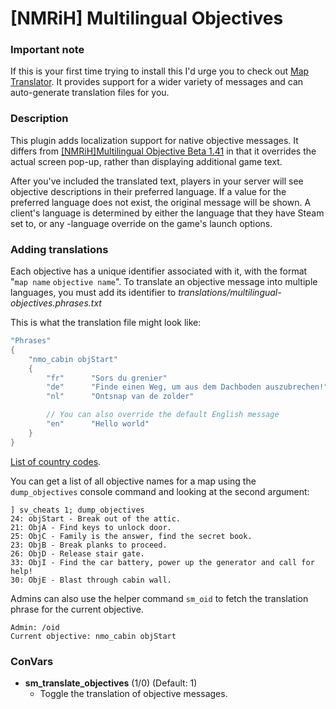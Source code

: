 # [NMRiH] Multilingual Objectives

### Important note

If this is your first time trying to install this I'd urge you to check out [Map Translator](https://github.com/dysphie/nmrih-map-translator).
It provides support for a wider variety of messages and can auto-generate translation files for you.

### Description 
This plugin adds localization support for native objective messages. 
It differs from [\[NMRiH\]Multilingual Objective Beta 1.41]("https://forums.alliedmods.net/showthread.php?p=2305894") in that it overrides the actual screen pop-up, rather than displaying additional game text.

After you've included the translated text, players in your server will see objective descriptions in their preferred language. If a value for the preferred language does not exist, the original message will be shown. A client's language is determined by either the language that they have Steam set to, or any -language override on the game's launch options.

### Adding translations

Each objective has a unique identifier associated with it, with the format "`map name` `objective name`".
To translate an objective message into multiple languages, you must add its identifier to *translations/multilingual-objectives.phrases.txt*

This is what the translation file might look like:

```c	
"Phrases"
{
	"nmo_cabin objStart"
	{
		"fr"      "Sors du grenier"
		"de"      "Finde einen Weg, um aus dem Dachboden auszubrechen!"
		"nl"      "Ontsnap van de zolder"

		// You can also override the default English message
		"en"      "Hello world"
	}
}
```

[List of country codes]("https://www.iban.com/country-codes").

You can get a list of all objective names for a map using the `dump_objectives` console command and looking at the second argument:

```
] sv_cheats 1; dump_objectives
24: objStart - Break out of the attic.
21: ObjA - Find keys to unlock door.
25: ObjC - Family is the answer, find the secret book.
23: ObjB - Break planks to proceed.
26: ObjD - Release stair gate.
33: ObjI - Find the car battery, power up the generator and call for help!
30: ObjE - Blast through cabin wall.
```

Admins can also use the helper command `sm_oid` to fetch the translation phrase for the current objective.
```
Admin: /oid
Current objective: nmo_cabin objStart 
```
### ConVars

* **sm_translate_objectives** (1/0) (Default: 1)
    * Toggle the translation of objective messages.
